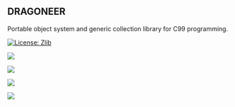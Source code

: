 DRAGONEER
---------
Portable object system and generic collection library for C99 programming.

[![License: Zlib](https://img.shields.io/badge/License-Zlib-lightgrey.svg)](https://opensource.org/licenses/Zlib)

![](https://github.com/hvhvdevdev/dragoneer/actions/workflows/msvc.yml/badge.svg)

![](https://github.com/hvhvdevdev/dragoneer/actions/workflows/clang-ubuntu.yml/badge.svg)

![](https://github.com/hvhvdevdev/dragoneer/actions/workflows/gcc-ubuntu.yml/badge.svg)

![](https://github.com/hvhvdevdev/dragoneer/actions/workflows/mac.yml/badge.svg)

